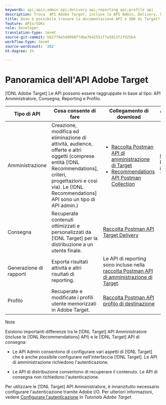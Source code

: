 ```yaml
---
keywords: api;apis;admin api;delivery api;reporting api;profile api
description: Trova  API Adobe Target, incluse le API Admin, Delivery, Reporting and Profile.
title: Dove è possibile trovare la documentazione API e SDK di Target?
feature: APIs/SDKs
role: Developer
translation-type: tm+mt
source-git-commit: bb27f6e540998f7dbe7642551f7a5013f2fd25b4
workflow-type: tm+mt
source-wordcount: '262'
ht-degree: 1%

---
```



#  Panoramica dell&#39;API Adobe Target

[!DNL Adobe Target] Le API possono essere raggruppate in base al tipo: API Amministratore, Consegna, Reporting e Profilo.

| Tipo di API | Cosa consente di fare | Collegamento di download | Altri collegamenti utili |
| --- | --- | --- |--- |
| Amministrazione | Creazione, modifica ed eliminazione di attività, audience, offerte e altri oggetti (comprese entità [!DNL Recommendations], criteri, progettazioni e così via). Le [!DNL Recommendations] API sono un tipo di API admin.) | <UL><li>[Raccolta Postman API di amministrazione di Target](https://developers.adobetarget.com/api/#admin-postman-collection)</li><li>[Recommendations API Postman Collection](https://developers.adobetarget.com/api/recommendations/#section/Postman)</li></ul> | [Usa ](https://experienceleague.adobe.com/docs/target-learn/recommendations-api-tutorial/recs-api-overview.html) API Recommendations in  *Tutorials Adobe Target* |
| Consegna | Recuperate contenuti ottimizzati e personalizzati da [!DNL Target] per la distribuzione a un utente finale. | [Raccolta Postman API Target Delivery](https://developers.adobetarget.com/api/delivery-api/#section/Getting-Started/Postman-Collection) |  |
| Generazione di rapporti | Esporta risultati attività e altri risultati di reporting. | Le API di reporting sono incluse nella [raccolta Postman API di amministrazione di Target](https://developers.adobetarget.com/api/#admin-postman-collection). |  |
| Profilo | Recuperate e modificate i profili utente memorizzati in  Adobe Target. | [Raccolta Postman API profilo di destinazione](https://developers.adobetarget.com/api/#profiles) |  |

>[!NOTE]
>
>Esistono importanti differenze tra le [!DNL Target] API Amministratore (incluse le [!DNL Recommendations] API) e le [!DNL Target] API di consegna:
>
>* Le API Admin consentono di configurare vari aspetti di [!DNL Target] che è anche possibile configurare nell&#39;interfaccia [!DNL Target]. Le API di amministrazione richiedono l&#39;autenticazione.
   >
   >
* Le API di distribuzione consentono di recuperare il contenuto. Le API di consegna non richiedono l&#39;autenticazione.
>
>
Per utilizzare le [!DNL Target] API Amministratore, è innanzitutto necessario configurare l&#39;autenticazione tramite  Adobe I/O. Per ulteriori informazioni, vedere [Configurare l&#39;autenticazione](https://experienceleague.adobe.com/docs/target-learn/tutorials/apis/configure-io-target-integration.html) in *Tutorials Adobe Target*.
